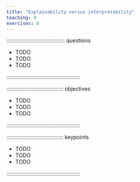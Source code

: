 ```yaml
---
title: "Explainability versus interpretability"
teaching: 0
exercises: 0
---
```


:::::::::::::::::::::::::::::::::::::: questions 

- TODO
- TODO
- TODO

::::::::::::::::::::::::::::::::::::::::::::::::

::::::::::::::::::::::::::::::::::::: objectives

- TODO
- TODO
- TODO

::::::::::::::::::::::::::::::::::::::::::::::::

::::::::::::::::::::::::::::::::::::: keypoints 

- TODO
- TODO
- TODO

::::::::::::::::::::::::::::::::::::::::::::::::
